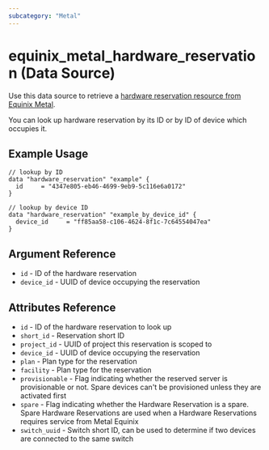 ```yaml
---
subcategory: "Metal"
---
```


# equinix_metal_hardware_reservation (Data Source)

Use this data source to retrieve a [hardware reservation resource from Equinix Metal](https://metal.equinix.com/developers/docs/deploy/reserved/).

You can look up hardware reservation by its ID or by ID of device which occupies it.

## Example Usage

```hcl
// lookup by ID
data "hardware_reservation" "example" {
  id     = "4347e805-eb46-4699-9eb9-5c116e6a0172"
}

// lookup by device ID
data "hardware_reservation" "example_by_device_id" {
  device_id     = "ff85aa58-c106-4624-8f1c-7c64554047ea"
}
```

## Argument Reference

* `id` - ID of the hardware reservation
* `device_id` - UUID of device occupying the reservation

## Attributes Reference

* `id` - ID of the hardware reservation to look up
* `short_id` - Reservation short ID
* `project_id` - UUID of project this reservation is scoped to
* `device_id` - UUID of device occupying the reservation
* `plan` - Plan type for the reservation
* `facility` - Plan type for the reservation
* `provisionable` - Flag indicating whether the reserved server is provisionable or not. Spare devices can't be provisioned unless they are activated first
* `spare` -  Flag indicating whether the Hardware Reservation is a spare. Spare Hardware Reservations are used when a Hardware Reservations requires service from Metal Equinix
* `switch_uuid` - Switch short ID, can be used to determine if two devices are connected to the same switch
